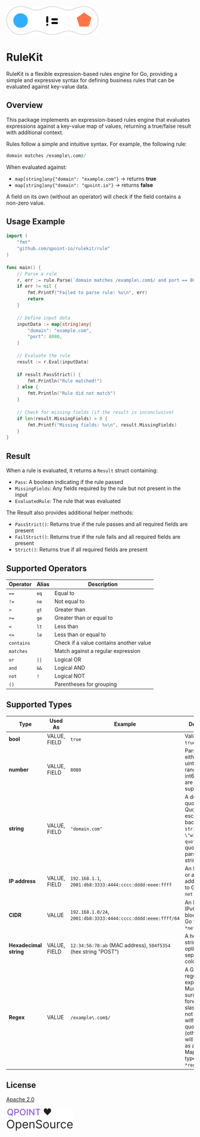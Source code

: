 <picture>
  <source media="(prefers-color-scheme: dark)" srcset="./readme_assets/rule-kit-icon-dark.svg">
  <source media="(prefers-color-scheme: light)" srcset="./readme_assets/rule-kit-icon-light.svg">
  <img alt="Rulekit icon" src="./readme_assets/rule-kit-icon-light.svg">
</picture>

# RuleKit

RuleKit is a flexible expression-based rules engine for Go, providing a simple and expressive syntax for defining business rules that can be evaluated against key-value data.

## Overview

This package implements an expression-based rules engine that evaluates expressions against a key-value map of values, returning a true/false result with additional context.

Rules follow a simple and intuitive syntax. For example, the following rule:

```perl
domain matches /example\.com$/
```

When evaluated against:
- `map[string]any{"domain": "example.com"}` → returns **true**
- `map[string]any{"domain": "qpoint.io"}` → returns **false**

A field on its own (without an operator) will check if the field contains a non-zero value.

## Usage Example

```go
import (
    "fmt"
    "github.com/qpoint-io/rulekit/rule"
)

func main() {
    // Parse a rule
    r, err := rule.Parse(`domain matches /example\.com$/ and port == 8080`)
    if err != nil {
        fmt.Printf("Failed to parse rule: %v\n", err)
        return
    }
    
    // Define input data
    inputData := map[string]any{
        "domain": "example.com",
        "port": 8080,
    }
    
    // Evaluate the rule
    result := r.Eval(inputData)
    
    if result.PassStrict() {
        fmt.Println("Rule matched!")
    } else {
        fmt.Println("Rule did not match")
    }
    
    // Check for missing fields (if the result is inconclusive)
    if len(result.MissingFields) > 0 {
        fmt.Printf("Missing fields: %v\n", result.MissingFields)
    }
}
```

## Result

When a rule is evaluated, it returns a `Result` struct containing:

- `Pass`: A boolean indicating if the rule passed
- `MissingFields`: Any fields required by the rule but not present in the input
- `EvaluatedRule`: The rule that was evaluated

The Result also provides additional helper methods:
- `PassStrict()`: Returns true if the rule passes and all required fields are present
- `FailStrict()`: Returns true if the rule fails and all required fields are present
- `Strict()`: Returns true if all required fields are present

## Supported Operators

| Operator | Alias | Description |
|----------|--------------|-------------|
| `==` | `eq` | Equal to |
| `!=` | `ne` | Not equal to |
| `>` | `gt` | Greater than |
| `>=` | `ge` | Greater than or equal to |
| `<` | `lt` | Less than |
| `<=` | `le` | Less than or equal to |
| `contains` | | Check if a value contains another value |
| `matches` | | Match against a regular expression |
| `or` | `\|\|` | Logical OR |
| `and` | `&&` | Logical AND |
| `not` | `!` | Logical NOT |
| `()` | | Parentheses for grouping |

## Supported Types

| Type | Used As | Example | Description |
|------|---------|---------|-------------|
| **bool** | VALUE, FIELD | `true` | Valid values: `true`, `false` |
| **number** | VALUE, FIELD | `8080` | Parsed as either int64 or uint64 if out of range for int64. Floats are not supported. |
| **string** | VALUE, FIELD | `"domain.com"` | A double-quoted string. Quotes may be escaped with a backslash: `"a string \"with\" quotes"`. Any quoted value is parsed as a string. |
| **IP address** | VALUE, FIELD | `192.168.1.1`, `2001:db8:3333:4444:cccc:dddd:eeee:ffff` | An IPv4, IPv6, or an IPv6 dual address. Maps to Go type: `net.IP` |
| **CIDR** | VALUE | `192.168.1.0/24`, `2001:db8:3333:4444:cccc:dddd:eeee:ffff/64` | An IPv4 or IPv6 CIDR block. Maps to Go type: `*net.IPNet` |
| **Hexadecimal string** | VALUE, FIELD | `12:34:56:78:ab` (MAC address), `504f5354` (hex string "POST") | A hexadecimal string, optionally separated by colons. |
| **Regex** | VALUE | `/example\.com$/` | A Go-style regular expression. Must be surrounded by forward slashes. May not be quoted with double quotes (otherwise it will be parsed as a string). Maps to Go type: `*regexp.Regexp` |

## License

[Apache 2.0](./LICENSE)

<picture>
  <source media="(prefers-color-scheme: dark)" srcset="./readme_assets/qpoint-open.svg">
  <source media="(prefers-color-scheme: light)" srcset="./readme_assets/qpoint-open-light.svg">
  <img alt="Image showing \"Qpoint ❤ OpenSource\"" src="./readme_assets/qpoint-open-light.svg">
</picture>